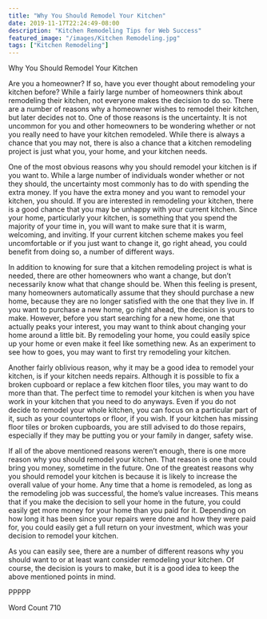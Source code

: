 ```yaml
---
title: "Why You Should Remodel Your Kitchen"
date: 2019-11-17T22:24:49-08:00
description: "Kitchen Remodeling Tips for Web Success"
featured_image: "/images/Kitchen Remodeling.jpg"
tags: ["Kitchen Remodeling"]
---
```


Why You Should Remodel Your Kitchen

Are you a homeowner?  If so, have you ever thought about remodeling your kitchen before?  While a fairly large number of homeowners think about remodeling their kitchen, not everyone makes the decision to do so.  There are a number of reasons why a homeowner wishes to remodel their kitchen, but later decides not to.  One of those reasons is the uncertainty. It is not uncommon for you and other homeowners to be wondering whether or not you really need to have your kitchen remodeled. While there is always a chance that you may not, there is also a chance that a kitchen remodeling project is just what you, your home, and your kitchen needs.

One of the most obvious reasons why you should remodel your kitchen is if you want to.  While a large number of individuals wonder whether or not they should, the uncertainty most commonly has to do with spending the extra money.  If you have the extra money and you want to remodel your kitchen, you should.  If you are interested in remodeling your kitchen, there is a good chance that you may be unhappy with your current kitchen.  Since your home, particularly your kitchen, is something that you spend the majority of your time in, you will want to make sure that it is warm, welcoming, and inviting. If your current kitchen scheme makes you feel uncomfortable or if you just want to change it, go right ahead, you could benefit from doing so, a number of different ways.

In addition to knowing for sure that a kitchen remodeling project is what is needed, there are other homeowners who want a change, but don’t necessarily know what that change should be.  When this feeling is present, many homeowners automatically assume that they should purchase a new home, because they are no longer satisfied with the one that they live in.  If you want to purchase a new home, go right ahead, the decision is yours to make. However, before you start searching for a new home, one that actually peaks your interest, you may want to think about changing your home around a little bit.  By remodeling your home, you could easily spice up your home or even make it feel like something new.  As an experiment to see how to goes, you may want to first try remodeling your kitchen.  

Another fairly oblivious reason, why it may be a good idea to remodel your kitchen, is if your kitchen needs repairs. Although it is possible to fix a broken cupboard or replace a few kitchen floor tiles, you may want to do more than that. The perfect time to remodel your kitchen is when you have work in your kitchen that you need to do anyways.  Even if you do not decide to remodel your whole kitchen, you can focus on a particular part of it, such as your countertops or floor, if you wish.  If your kitchen has missing floor tiles or broken cupboards, you are still advised to do those repairs, especially if they may be putting you or your family in danger, safety wise. 
  
If all of the above mentioned reasons weren’t enough, there is one more reason why you should remodel your kitchen. That reason is one that could bring you money, sometime in the future.  One of the greatest reasons why you should remodel your kitchen is because it is likely to increase the overall value of your home.  Any time that a home is remodeled, as long as the remodeling job was successful, the home’s value increases.  This means that if you make the decision to sell your home in the future, you could easily get more money for your home than you paid for it. Depending on how long it has been since your repairs were done and how they were paid for, you could easily get a full return on your investment, which was your decision to remodel your kitchen.

As you can easily see, there are a number of different reasons why you should want to or at least want consider remodeling your kitchen. Of course, the decision is yours to make, but it is a good idea to keep the above mentioned points in mind.

PPPPP

Word Count 710

